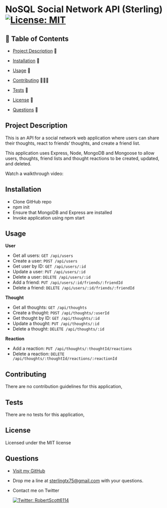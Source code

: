 # NoSQL Social Network API (Sterling) [![License: MIT](https://img.shields.io/badge/License-MIT-yellow.svg)](https://opensource.org/licenses/MIT)

## 📙 Table of Contents

- [Project Description](#project-description) 🚧

- [Installation](#installation) 💾

- [Usage](#usage) 🔑

- [Contributing](#contributing) 👨🏽‍💻

- [Tests](#tests) 🧪

- [License](#license) 📃

- [Questions](#questions) 🤔

## Project Description

This is an API for a social network web application where users can share their thoughts, react to friends’ thoughts, and create a friend list.

This application uses Express, Node, MongoDB and Mongoose to allow users, thoughts, friend lists and thought reactions to be created, updated, and deleted.

Watch a walkthrough video:

## Installation

- Clone GitHub repo
- npm init
- Ensure that MongoDB and Express are installed
- Invoke application using npm start

## Usage

**User**

- Get all users: `GET /api/users`
- Create a user: `POST /api/users`
- Get user by ID: `GET /api/users/:id`
- Update a user: `PUT /api/users/:id`
- Delete a user: `DELETE /api/users/:id`
- Add a friend: `PUT /api/users/:id/friends/:friendId`
- Delete a friend: `DELETE /api/users/:id/friends/:friendId`

**Thought**

- Get all thoughts: `GET /api/thoughts`
- Create a thought: `POST /api/thoughts/:userId`
- Get thought by ID: `GET /api/thoughts/:id`
- Update a thought: `PUT /api/thoughts/:id`
- Delete a thought: `DELETE /api/thoughts/:id`

**Reaction**

- Add a reaction: `PUT /api/thoughts/:thoughtId/reactions`
- Delete a reaction: `DELETE /api/thoughts/:thoughtId/reactions/:reactionId`

## Contributing

There are no contribution guidelines for this application,

## Tests

There are no tests for this application,

## License

Licensed under the MIT license

## Questions

- [Visit my GitHub](https://github.com/OvernightSolo)
- Drop me a line at sterlingtx75@gmail.com with your questions.
- Contact me on Twitter

  <a href="https://twitter.com/RobertScott6114">
  <img alt="Twitter: RobertScott6114" src="https://img.shields.io/twitter/follow/RobertScott6114.svg?style=social" target="_blank" />
  </a>
